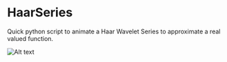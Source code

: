 # HaarSeries
Quick python script to animate a Haar Wavelet Series to approximate a real valued function.

![Alt text](better_gifs/Beat_6iterated.gif?raw=true "Beat Haar Series")
